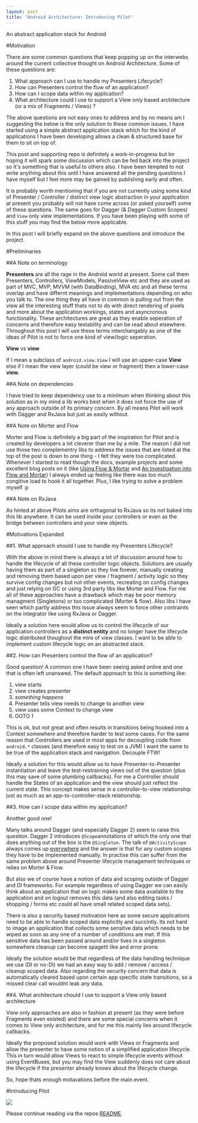 ```yaml
---
layout: post
title: "Android Architecture: Introducing Pilot"
---
```


An abstract application stack for Android

#Motivation

There are some common questions that keep popping up on the interwebs around the current collective thought on Android Architecture. Some of these questions are:

1. What approach can I use to handle my Presenters Lifecycle?
2. How can Presenters control the flow of an application?
3. How can I scope data within my application?
4. What architecture could I use to support a View only based architecture (or a mix of Fragments / Views) ?

The above questions are not easy ones to address and by no means am I suggesting the below is the only solution to these common issues. I have started using a simple abstract application stack which for the kind of applications I have been developing allows a clean & structured base for them to sit on top of. 

This post and supporting repo is definitely a work-in-progress but Im hoping it will spark some discussion which can be fed back into the project so it's something that is useful to others also. I have been tempted to not write anything about this until I have answered all the pending questions I have myself but I feel more may be gained by publishing early and often.

It is probably worth mentioning that if you are not currently using some kind of Presenter / Controller / distinct view logic abstraction in your application at present you probably will not have come across (or asked yourself) some of these questions. The same goes for Dagger (& Dagger Custom Scopes) and `View` only view implementations. If you have been playing with some of this stuff you may find the below more applicable.

In this post I will briefly expand on the above questions and introduce the project.


#Preliminaries

##A Note on terminology

**Presenters** are all the rage in the Android world at present. Some call them Presenters, Controllers, ViewModels, PassiveView etc and they are used as part of MVC, MVP, MVVM (with DataBinding), MVA etc and all these terms overlap and have differnt meanings and implementations depending on who you talk to. The one thing they all have in common is pulling out from the view all the interesting stuff thats not to do with direct rendering of pixels and more about the application workings, states and asyncronous functionality. These architectures are great as they enable seperation of concerns and therefore easy testability and can be read about elsewhere. Throughout this post I will use these terms interchangably as one of the ideas of Pilot is not to force one kind of view/logic seperation.

**View** vs **view**

If I mean a subclass of `android.view.View` I will use an upper-case **View** else if I mean the view layer (could be view or fragment) then a lower-case **view**.

##A Note on dependencies

I have tried to keep dependency use to a minimum when thinking about this solution as in my mind a lib works best when it does not force the use of any approach outside of its primary concern. By all means Pilot will work with Dagger and RxJava but just as easily without.

##A Note on Morter and Flow

Morter and Flow is definitely a big part of the inspiration for Pilot and is created by developers a lot cleverer than me by a mile. The reason I did not use those two complementry libs to address the issues that are listed at the top of the post is down to one thing - I felt they were too complicated. Whenever I started to read though the docs, example projects and some excellent blog posts on it (like [Using Flow & Mortar](https://realm.io/news/using-flow-mortar/) and [An Investigation into Flow and Mortar](https://www.bignerdranch.com/blog/an-investigation-into-flow-and-mortar/)) I always ended up feeling like there was too much congitive load to hook it all together. Plus, I like trying to solve a problem myself :p

##A Note on RxJava

As hinted at above Pilots aims are orthagonal to RxJava so its not baked into this lib anywhere. It can be used inside your controllers or even as the bridge between controllers and your view objects.


#Motivations Expanded

##1. What approach should I use to handle my Presenters Lifecycle?

With the above in mind there is always a lot of discussion around how to handle the lifecycle of all these controller logic objects. Solutions are usually having them as part of a singleton so they live forever, manually creating and removing them based upon per view / fragment / activity logic so they survive config changes but not other events, recreating on config changes and just relying on GC or using 3rd party libs like Morter and Flow. For me all of these approaches have a drawback which may be poor memory managment (Singletons) or too complicated (Morter & flow). Also libs I have seen which partly address this issue always seem to force other contraints on the integrator like using RxJava or Dagger.

Ideally a solution here would allow us to control the lifecycle of our application controllers as a **distinct entity** and no longer have the lifecycle logic distributed thoughout the mire of view classes. I want to be able to implement custom lifecycle logic on an abstracted stack. 

##2. How can Presenters control the flow of an application?

Good question! A common one I have been seeing asked online and one that is often left unanswed. The default approach to this is something like:

1. view starts
2. view creates presenter
3. _something happens_
4. Presenter tells view needs to change to another view
5. view uses some Context to change view
6. GOTO 1

This is ok, but not great and often results in transitions being hooked into a Context somewhere and therefore harder to test some cases. For the same reason that Controllers are used in most apps for decoupling code from `android.*` classes (and therefore easy to test on a JVM) I want the same to be true of the application stack and navigation. Decouple FTW!

Ideally a solution for this would allow us to have Presenter-to-Presenter instantiation and leave the test-restraining views out of the question (plus this may save of some plumbing callbacks). For me a Controller should handle the States of an application and the view should just reflect the current state. This concept makes sense in a controller-to-view relationship just as much as an app-to-controller-stack relationship.

##3. How can I scope data within my application?

Another good one!

Many talks around Dagger (and especially Dagger 2) seem to raise this question. Dagger 2 introduces `@Scope`annotations of which the only one that does anything out of the box is the `@Singleton`. The talk of `@ActivityScope` always comes up [everywhere](http://stackoverflow.com/questions/29923376/dagger2-custom-scopes-how-do-custom-scopes-activityscope-actually-work) and the answer is that for any custom scopes they have to be implemented manually. In practise this can suffer from the same problem above around Presenter lifecycle management techniques or relies on Morter & Flow.

But also we of course have a notion of data and scoping outside of Dagger and DI frameworks. For example regardless of using Dagger we can easily think about an application that on logic makes some data available to the application and on logout removes this data (and also editing tasks / shopping / forms etc could all have small related scoped data sets).

There is also a security based motivation here as some secure applications need to be able to handle scoped data explicitly and succintly. Its not hard to image an application that collects some sensitve data which needs to be wiped as soon as any one of a number of conditions are met. If this sensitive data has been passed around and/or lives in a singleton somewhere cleanup can become spagetti like and error prone. 

Ideally the solution would be that regardless of the data handling technique we use (DI or no-DI) we had an easy way to add / remove / access / cleanup scoped data. Also regarding the security concern that data is automatically cleared based upon certain app specific state transitions, so a missed clear call wouldnt leak any data.

##4. What architecture chould I use to support a View only based architecture

View only approaches are also in fashion at present (as they were before Fragments even existed) and there are some special concerns when it comes to View only architecture, and for me this mainly lies around lifecycle callbacks. 

Ideally the proposed solution would work with Views or Fragments and allow the presenter to have some notion of a simplified application lifecycle. This in turn would allow Views to react to simple lifecycle events without using EventBuses, but you may find the View suddenly does not care about the lifecycle if the presenter already knows about the lifecycle change.

So, hope thats enough motavations before the main event.

#Introducing Pilot

![](https://raw.githubusercontent.com/doridori/Pilot/master/gfx/pilot_mascot.png)

Please continue reading via the repos [README](https://github.com/doridori/Pilot).
